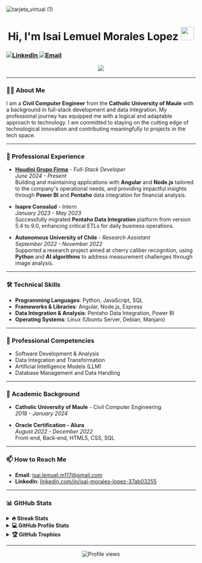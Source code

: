 ![tarjeta_virtual (1)](https://github.com/user-attachments/assets/d057e3e3-9d16-451f-9430-1932ce6ba519)


<h1 align="center">Hi, I'm Isai Lemuel Morales Lopez <img src="https://media.giphy.com/media/hvRJCLFzcasrR4ia7z/giphy.gif" width="35"></h1>
<h3 align="cente
<p align="center">
 
  <a href="https://linkedin.com/in/isai-morales-lopez-37ab03255" target="_blank">
    <img src="https://img.shields.io/badge/-LinkedIn-%230077B5?style=plastic&logo=linkedin&logoColor=white" alt="LinkedIn">
  </a>
  <a href="mailto:isai.lemuel.m117@gmail.com">
    <img src="https://img.shields.io/badge/-Gmail-D14836?style=plastic&logo=gmail&logoColor=white" alt="Email">
  </a>
</p>

<p align="center">
  <a href="https://github.com/DenverCoder1/readme-typing-svg"><img src="https://readme-typing-svg.herokuapp.com?font=Fira+Code&color=%2300A7E1&size=25&center=true&vCenter=true&width=700&height=50&lines=Experienced+Full-Stack+Developer;Data+Integration+and+Analysis+Expert;Adaptable+to+New+Technologies;Passionate+about+Innovative+Tech+Solutions;Open+to+Learning+and+Professional+Growth"></a>
</p>


---

### 👨‍💻 About Me

I am a **Civil Computer Engineer** from the **Catholic University of Maule** with a background in full-stack development and data integration. My professional journey has equipped me with a logical and adaptable approach to technology. I am committed to staying on the cutting edge of technological innovation and contributing meaningfully to projects in the tech space.

---

### 🚀 Professional Experience

- **[Houdini Grupo Firma](https://grupofirma.cl)** - *Full-Stack Developer*  
  *June 2024 - Present*  
  Building and maintaining applications with **Angular** and **Node.js** tailored to the company's operational needs, and providing impactful insights through **Power BI** and **Pentaho** data integration for financial analysis.

- **Isapre Consalud** - *Intern*  
  *January 2023 - May 2023*  
  Successfully migrated **Pentaho Data Integration** platform from version 5.4 to 9.0, enhancing critical ETLs for daily business operations.

- **Autonomous University of Chile** - *Research Assistant*  
  *September 2022 - November 2022*  
  Supported a research project aimed at cherry caliber recognition, using **Python** and **AI algorithms** to address measurement challenges through image analysis.

---

### 🛠️ Technical Skills

- **Programming Languages**: Python, JavaScript, SQL
- **Frameworks & Libraries**: Angular, Node.js, Express
- **Data Integration & Analysis**: Pentaho Data Integration, Power BI
- **Operating Systems**: Linux (Ubuntu Server, Debian, Manjaro)

---

### 🧠 Professional Competencies

- Software Development & Analysis
- Data Integration and Transformation
- Artificial Intelligence Models (LLM)
- Database Management and Data Handling

---

### 🌱 Academic Background

- **Catholic University of Maule** - Civil Computer Engineering  
  *2018 - January 2024*

- **Oracle Certification - Alura**  
  *August 2022 - December 2022*  
  Front-end, Back-end, HTML5, CSS, SQL

---

### 📫 How to Reach Me


- **Email**: [isai.lemuel.m117@gmail.com](mailto:isai.lemuel.m117@gmail.com)
- **LinkedIn**: [linkedin.com/in/isai-morales-lopez-37ab03255](https://linkedin.com/in/isai-morales-lopez-37ab03255)

---

### 📊 GitHub Stats

<details>
  <summary><b>🔥 Streak Stats</b></summary>
  <p align="center">
    <img src="https://github-readme-streak-stats.herokuapp.com/?user=isai-morales-lopez&theme=tokyonight_duo" alt="isai-morales-lopez's streak" />
  </p>
</details>

<details>
  <summary><b>💻 GitHub Profile Stats</b></summary>
  <p align="center">
    <img src="https://github-readme-stats.vercel.app/api?username=isai-morales-lopez&show_icons=true&theme=tokyonight" alt="isai-morales-lopez's GitHub stats" height="180px" />
    <img src="https://github-readme-stats.vercel.app/api/top-langs/?username=isai-morales-lopez&langs_count=10&theme=tokyonight" alt="isai-morales-lopez's languages" height="180px" />
  </p>
</details>

<details>
  <summary><b>🏆 GitHub Trophies</b></summary>
  <p align="center">
    <img src="https://github-profile-trophy.vercel.app/?username=isai-morales-lopez&theme=tokyonight&no-bg=true&column=4" alt="GitHub Trophies" />
  </p>
</details>

---

<p align="center">
  <img src="https://komarev.com/ghpvc/?username=isai-morales-lopez&label=Profile%20views&color=0047AB&style=plastic" alt="Profile views" />
</p>
